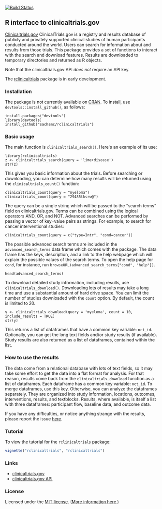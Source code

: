 [![Build Status](https://travis-ci.org/sachsmc/rclinicaltrials.png?branch=master)](https://travis-ci.org/sachsmc/rclinicaltrials)

## R interface to clinicaltrials.gov

[Clinicaltrials.gov](http://clinicaltrials.gov) ClinicalTrials.gov is a registry and results database of publicly and privately supported clinical studies of human participants conducted around the world. Users can search for information about and results from those trials. This package provides a set of functions to interact with the search and download features. Results are downloaded to temporary directories and returned as R objects.

Note that the clinicaltrials.gov API _does not_ require an API key.

The [rclinicaltrials](http://github.com/sachsmc/rclinicaltrials) package is in early development.


### Installation

The package is not currently available on
[CRAN](http://cran.r-project.org). To install, use
`devtools::install_github()`, as follows:

```{r, eval = FALSE}
install.packages("devtools")
library(devtools)
install_github("sachsmc/rclinicaltrials")
```


### Basic usage

The main function is `clinicaltrials_search()`. Here's an example of its use:

```{r}
library(rclinicaltrials)
z <- clinicaltrials_search(query = 'lime+disease')
str(z)
```

This gives you basic information about the trials. Before searching or downloading, you can determine how many results will be returned using the `clinicaltrials_count()` function:

```{r}
clinicaltrials_count(query = "myeloma")
clinicaltrials_count(query = "29485tksrw@")
```

The query can be a single string which will be passed to the "search terms" field on clinicaltrials.gov. Terms can be combined using the logical operators AND, OR, and NOT. Advanced searches can be performed by passing a vector of key=value pairs as strings. For example, to search for cancer interventional studies:

```{r}
clinicaltrials_count(query = c("type=Intr", "cond=cancer"))
```

The possible advanced search terms are included in the `advanced_search_terms` data frame which comes with the package. The data frame has the keys, description, and a link to the help webpage which will explain the possible values of the search terms. To open the help page for `cond`, for instance, run `browseURL(advanced_search_terms["cond", "help"])`.

```{r}
head(advanced_search_terms)
```

To download detailed study information, including results, use `clinicaltrials_download()`. Downloading lots of results may take a long time and use a substantial amount of hard drive space. You can limit the number of studies downloaded with the `count` option. By default, the count is limited to 20. 

```{r}
y <- clinicaltrials_download(query = 'myeloma', count = 10, include_results = TRUE)
str(y)
```

This returns a list of dataframes that have a common key variable: `nct_id`. Optionally, you can get the long text fields and/or study results (if available). Study results are also returned as a list of dataframes, contained within the list. 

### How to use the results

The data come from a relational database with lots of text fields, so it may take some effort to get the data into a flat format for analysis. For that reason, results come back from the `clinicaltrials_download` function as a list of dataframes. Each dataframe has a common key variable: `nct_id`. To merge dataframes, use this key. Otherwise, you can analyze the dataframes separately. They are organized into study information, locations, outcomes, interventions, results, and textblocks. Results, where available, is itself a list with three dataframes: participant flow, baseline data, and outcome data. 

If you have any difficulties, or notice anything strange with the results, please report the issue [here](http://github.com/sachsmc/rclinicaltrials/issues).


### Tutorial

To view the tutorial for the `rclinicaltrials` package:

```r
vignette("rclinicaltrials", "rclinicaltrials")
```


### Links

* [clinicaltrials.gov](http://clinicaltrials.gov)
* [clinicaltrials.gov API](http://clinicaltrials.gov/ct2/resources/download)


### License

Licensed under the [MIT license](LICENSE). ([More information here](http://en.wikipedia.org/wiki/MIT_License).)

